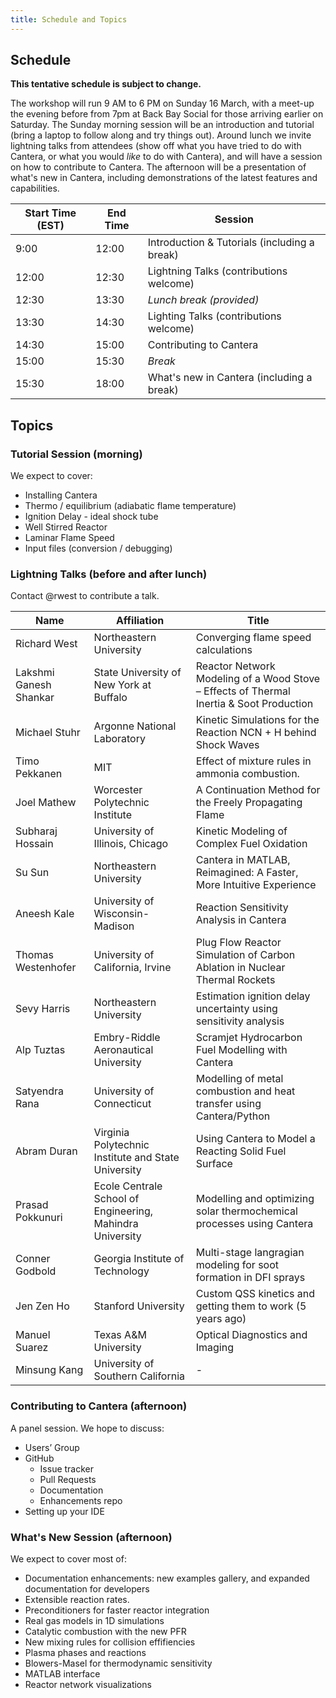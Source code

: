 ```yaml
---
title: Schedule and Topics
---
```


## Schedule

**This tentative schedule is subject to change.**

The workshop will run 9 AM to 6 PM on Sunday 16 March, with a meet-up the evening before from 7pm at Back Bay Social for those arriving earlier on Saturday.
The Sunday morning session will be an introduction and tutorial (bring a laptop to follow along and try things out).
Around lunch we invite lightning talks from attendees (show off what you have tried to do with Cantera, or what you would *like* to do with Cantera), and will have a session on how to contribute to Cantera.
The afternoon will be a presentation of what's new in Cantera, including demonstrations of the latest features and capabilities.


| Start Time (EST) | End Time | Session      |
|------------------|----------|--------------|
| 9:00  | 12:00 | Introduction & Tutorials (including a break) |
| 12:00 | 12:30 | Lightning Talks (contributions welcome)  |
| 12:30 | 13:30 | *Lunch break (provided)*           |
| 13:30 | 14:30 | Lighting Talks (contributions welcome)  |
| 14:30 | 15:00 | Contributing to Cantera                      |
| 15:00 | 15:30 | *Break*       |
| 15:30 | 18:00 | What's new in Cantera (including a break)  |

## Topics

### Tutorial Session (morning)

We expect to cover:
- Installing Cantera
- Thermo / equilibrium (adiabatic flame temperature)
- Ignition Delay - ideal shock tube
- Well Stirred Reactor
- Laminar Flame Speed
- Input files (conversion / debugging)

### Lightning Talks (before and after lunch)

Contact @rwest to contribute a talk.

| Name              | Affiliation                                                | Title |
|------------------------|------------------------------------------------------------|----------------------------------------|
| Richard West          | Northeastern University                                   | Converging flame speed calculations   |
| Lakshmi Ganesh Shankar| State University of New York at Buffalo                   | Reactor Network Modeling of a Wood Stove – Effects of Thermal Inertia & Soot Production |
| Michael Stuhr        | Argonne National Laboratory                               | Kinetic Simulations for the Reaction NCN + H behind Shock Waves |
| Timo Pekkanen       | MIT                                                        | Effect of mixture rules in ammonia combustion. |
| Joel Mathew        | Worcester Polytechnic Institute                           | A Continuation Method for the Freely Propagating Flame |
| Subharaj Hossain    | University of Illinois, Chicago                          | Kinetic Modeling of Complex Fuel Oxidation |
| Su Sun              | Northeastern University                                   | Cantera in MATLAB, Reimagined: A Faster, More Intuitive Experience |
| Aneesh Kale        | University of Wisconsin-Madison                           | Reaction Sensitivity Analysis in Cantera |
| Thomas Westenhofer  | University of California, Irvine                          | Plug Flow Reactor Simulation of Carbon Ablation in Nuclear Thermal Rockets |
| Sevy Harris        | Northeastern University                                   | Estimation ignition delay uncertainty using sensitivity analysis |
| Alp Tuztas        | Embry-Riddle Aeronautical University                        | Scramjet Hydrocarbon Fuel Modelling with Cantera |
| Satyendra Rana    | University of Connecticut                                  | Modelling of metal combustion and heat transfer using Cantera/Python |
| Abram Duran      | Virginia Polytechnic Institute and State University        | Using Cantera to Model a Reacting Solid Fuel Surface |
| Prasad Pokkunuri | Ecole Centrale School of Engineering, Mahindra University | Modelling and optimizing solar thermochemical processes using Cantera |
| Conner Godbold   | Georgia Institute of Technology                           | Multi-stage langragian modeling for soot formation in DFI sprays |
| Jen Zen Ho       | Stanford University                                       | Custom QSS kinetics and getting them to work (5 years ago) |
| Manuel Suarez    | Texas A&M University      | Optical Diagnostics and Imaging  |
| Minsung Kang     | University of Southern California                         | - |


### Contributing to Cantera (afternoon)
A panel session.
We hope to discuss:
- Users’ Group
- GitHub
   - Issue tracker
   - Pull Requests
   - Documentation
   - Enhancements repo
- Setting up your IDE



### What's New Session (afternoon)

We expect to cover most of:

- Documentation enhancements: new examples gallery, and expanded documentation for developers
- Extensible reaction rates.
- Preconditioners for faster reactor integration
- Real gas models in 1D simulations
- Catalytic combustion with the new PFR
- New mixing rules for collision effifiencies
- Plasma phases and reactions
- Blowers-Masel for thermodynamic sensitivity
- MATLAB interface
- Reactor network visualizations


